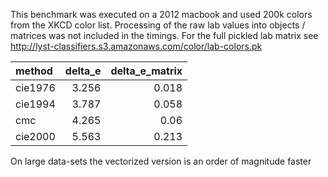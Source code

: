 This benchmark was executed on a 2012 macbook and used 200k colors from the XKCD color list. Processing of the raw lab values into objects / matrices was not included in the timings. For the full pickled lab matrix see http://lyst-classifiers.s3.amazonaws.com/color/lab-colors.pk

|method  |  delta_e | delta_e_matrix|
|:-------|---------:|--------------:|
|cie1976 | 3.256    | 0.018         |
|cie1994 | 3.787    | 0.058         |
|cmc     | 4.265    | 0.06          |
|cie2000 | 5.563    | 0.213         |

On large data-sets the vectorized version is an order of magnitude faster
